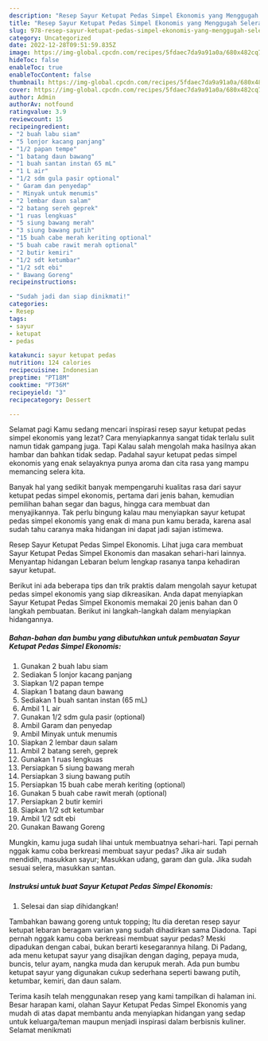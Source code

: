 ```yaml
---
description: "Resep Sayur Ketupat Pedas Simpel Ekonomis yang Menggugah Selera, Buat Buka Puasa}"
title: "Resep Sayur Ketupat Pedas Simpel Ekonomis yang Menggugah Selera, Buat Buka Puasa}"
slug: 978-resep-sayur-ketupat-pedas-simpel-ekonomis-yang-menggugah-selera-buat-buka-puasa
category: Uncategorized
date: 2022-12-28T09:51:59.835Z
image: https://img-global.cpcdn.com/recipes/5fdaec7da9a91a0a/680x482cq70/sayur-ketupat-pedas-simpel-ekonomis-foto-resep-utama.jpg
hideToc: false
enableToc: true
enableTocContent: false
thumbnail: https://img-global.cpcdn.com/recipes/5fdaec7da9a91a0a/680x482cq70/sayur-ketupat-pedas-simpel-ekonomis-foto-resep-utama.jpg
cover: https://img-global.cpcdn.com/recipes/5fdaec7da9a91a0a/680x482cq70/sayur-ketupat-pedas-simpel-ekonomis-foto-resep-utama.jpg
author: Admin
authorAv: notfound
ratingvalue: 3.9
reviewcount: 15
recipeingredient:
- "2 buah labu siam"
- "5 lonjor kacang panjang"
- "1/2 papan tempe"
- "1 batang daun bawang"
- "1 buah santan instan 65 mL"
- "1 L air"
- "1/2 sdm gula pasir optional"
- " Garam dan penyedap"
- " Minyak untuk menumis"
- "2 lembar daun salam"
- "2 batang sereh geprek"
- "1 ruas lengkuas"
- "5 siung bawang merah"
- "3 siung bawang putih"
- "15 buah cabe merah keriting optional"
- "5 buah cabe rawit merah optional"
- "2 butir kemiri"
- "1/2 sdt ketumbar"
- "1/2 sdt ebi"
- " Bawang Goreng"
recipeinstructions:

- "Sudah jadi dan siap dinikmati!"
categories:
- Resep
tags:
- sayur
- ketupat
- pedas

katakunci: sayur ketupat pedas 
nutrition: 124 calories
recipecuisine: Indonesian
preptime: "PT18M"
cooktime: "PT36M"
recipeyield: "3"
recipecategory: Dessert

---
```



Selamat pagi Kamu sedang mencari inspirasi resep sayur ketupat pedas simpel ekonomis yang lezat? Cara menyiapkannya sangat tidak terlalu sulit namun tidak gampang juga. Tapi Kalau salah mengolah maka hasilnya akan hambar dan bahkan tidak sedap. Padahal sayur ketupat pedas simpel ekonomis yang enak selayaknya punya aroma dan cita rasa yang mampu memancing selera kita.


Banyak hal yang sedikit banyak mempengaruhi kualitas rasa dari sayur ketupat pedas simpel ekonomis, pertama dari jenis bahan, kemudian pemilihan bahan segar dan bagus, hingga cara membuat dan menyajikannya. Tak perlu bingung kalau mau menyiapkan sayur ketupat pedas simpel ekonomis yang enak di mana pun kamu berada, karena asal sudah tahu caranya maka hidangan ini dapat jadi sajian istimewa.

Resep Sayur Ketupat Pedas Simpel Ekonomis. Lihat juga cara membuat Sayur Ketupat Pedas Simpel Ekonomis dan masakan sehari-hari lainnya. Menyantap hidangan Lebaran belum lengkap rasanya tanpa kehadiran sayur ketupat.


Berikut ini ada beberapa tips dan trik praktis dalam mengolah sayur ketupat pedas simpel ekonomis yang siap dikreasikan. Anda dapat menyiapkan Sayur Ketupat Pedas Simpel Ekonomis memakai 20 jenis bahan dan 0 langkah pembuatan. Berikut ini langkah-langkah dalam menyiapkan hidangannya.

<!--inarticleads1-->

##### Bahan-bahan dan bumbu yang dibutuhkan untuk pembuatan Sayur Ketupat Pedas Simpel Ekonomis:

1. Gunakan 2 buah labu siam
1. Sediakan 5 lonjor kacang panjang
1. Siapkan 1/2 papan tempe
1. Siapkan 1 batang daun bawang
1. Sediakan 1 buah santan instan (65 mL)
1. Ambil 1 L air
1. Gunakan 1/2 sdm gula pasir (optional)
1. Ambil  Garam dan penyedap
1. Ambil  Minyak untuk menumis
1. Siapkan 2 lembar daun salam
1. Ambil 2 batang sereh, geprek
1. Gunakan 1 ruas lengkuas
1. Persiapkan 5 siung bawang merah
1. Persiapkan 3 siung bawang putih
1. Persiapkan 15 buah cabe merah keriting (optional)
1. Gunakan 5 buah cabe rawit merah (optional)
1. Persiapkan 2 butir kemiri
1. Siapkan 1/2 sdt ketumbar
1. Ambil 1/2 sdt ebi
1. Gunakan  Bawang Goreng


Mungkin, kamu juga sudah lihai untuk membuatnya sehari-hari. Tapi pernah nggak kamu coba berkreasi membuat sayur pedas? Jika air sudah mendidih, masukkan sayur; Masukkan udang, garam dan gula. Jika sudah sesuai selera, masukkan santan. 

<!--inarticleads2-->

##### Instruksi untuk buat Sayur Ketupat Pedas Simpel Ekonomis:


1. Selesai dan siap dihidangkan!

Tambahkan bawang goreng untuk topping; Itu dia deretan resep sayur ketupat lebaran beragam varian yang sudah dihadirkan sama Diadona. Tapi pernah nggak kamu coba berkreasi membuat sayur pedas? Meski dipadukan dengan cabai, bukan berarti kesegarannya hilang. Di Padang, ada menu ketupat sayur yang disajikan dengan daging, pepaya muda, buncis, telur ayam, nangka muda dan kerupuk merah. Ada pun bumbu ketupat sayur yang digunakan cukup sederhana seperti bawang putih, ketumbar, kemiri, dan daun salam. 

Terima kasih telah menggunakan resep yang kami tampilkan di halaman ini. Besar harapan kami, olahan Sayur Ketupat Pedas Simpel Ekonomis yang mudah di atas dapat membantu anda menyiapkan hidangan yang sedap untuk keluarga/teman maupun menjadi inspirasi dalam berbisnis kuliner. Selamat menikmati
